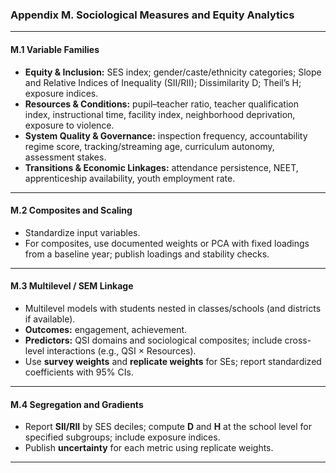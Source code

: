 ### Appendix M. Sociological Measures and Equity Analytics

---

#### M.1 Variable Families
- **Equity & Inclusion:** SES index; gender/caste/ethnicity categories; Slope and Relative Indices of Inequality (SII/RII); Dissimilarity D; Theil’s H; exposure indices.  
- **Resources & Conditions:** pupil–teacher ratio, teacher qualification index, instructional time, facility index, neighborhood deprivation, exposure to violence.  
- **System Quality & Governance:** inspection frequency, accountability regime score, tracking/streaming age, curriculum autonomy, assessment stakes.  
- **Transitions & Economic Linkages:** attendance persistence, NEET, apprenticeship availability, youth employment rate.

---

#### M.2 Composites and Scaling
- Standardize input variables.  
- For composites, use documented weights or PCA with fixed loadings from a baseline year; publish loadings and stability checks.

---

#### M.3 Multilevel / SEM Linkage
- Multilevel models with students nested in classes/schools (and districts if available).  
- **Outcomes:** engagement, achievement.  
- **Predictors:** QSI domains and sociological composites; include cross-level interactions (e.g., QSI × Resources).  
- Use **survey weights** and **replicate weights** for SEs; report standardized coefficients with 95% CIs.

---

#### M.4 Segregation and Gradients
- Report **SII/RII** by SES deciles; compute **D** and **H** at the school level for specified subgroups; include exposure indices.  
- Publish **uncertainty** for each metric using replicate weights.

---
